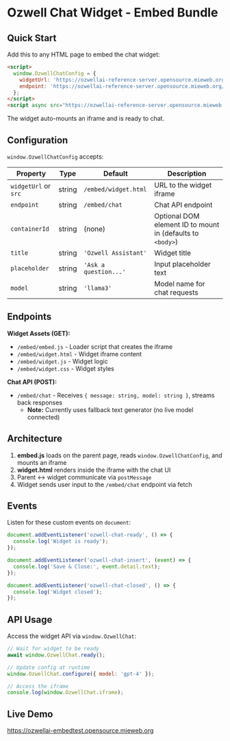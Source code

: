 # Ozwell Chat Widget - Embed Bundle

## Quick Start

Add this to any HTML page to embed the chat widget:

```html
<script>
  window.OzwellChatConfig = {
    widgetUrl: 'https://ozwellai-reference-server.opensource.mieweb.org/embed/widget.html',
    endpoint: 'https://ozwellai-reference-server.opensource.mieweb.org/embed/chat'
  };
</script>
<script async src="https://ozwellai-reference-server.opensource.mieweb.org/embed/embed.js"></script>
```

The widget auto-mounts an iframe and is ready to chat.

## Configuration

`window.OzwellChatConfig` accepts:

| Property | Type | Default | Description |
|----------|------|---------|-------------|
| `widgetUrl` or `src` | string | `/embed/widget.html` | URL to the widget iframe |
| `endpoint` | string | `/embed/chat` | Chat API endpoint |
| `containerId` | string | (none) | Optional DOM element ID to mount in (defaults to `<body>`) |
| `title` | string | `'Ozwell Assistant'` | Widget title |
| `placeholder` | string | `'Ask a question...'` | Input placeholder text |
| `model` | string | `'llama3'` | Model name for chat requests |

## Endpoints

**Widget Assets (GET):**
- `/embed/embed.js` - Loader script that creates the iframe
- `/embed/widget.html` - Widget iframe content
- `/embed/widget.js` - Widget logic
- `/embed/widget.css` - Widget styles

**Chat API (POST):**
- `/embed/chat` - Receives `{ message: string, model: string }`, streams back responses
  - **Note:** Currently uses fallback text generator (no live model connected)

## Architecture

1. **embed.js** loads on the parent page, reads `window.OzwellChatConfig`, and mounts an iframe
2. **widget.html** renders inside the iframe with the chat UI
3. Parent ↔ widget communicate via `postMessage`
4. Widget sends user input to the `/embed/chat` endpoint via fetch

## Events

Listen for these custom events on `document`:

```javascript
document.addEventListener('ozwell-chat-ready', () => {
  console.log('Widget is ready');
});

document.addEventListener('ozwell-chat-insert', (event) => {
  console.log('Save & Close:', event.detail.text);
});

document.addEventListener('ozwell-chat-closed', () => {
  console.log('Widget closed');
});
```

## API Usage

Access the widget API via `window.OzwellChat`:

```javascript
// Wait for widget to be ready
await window.OzwellChat.ready();

// Update config at runtime
window.OzwellChat.configure({ model: 'gpt-4' });

// Access the iframe
console.log(window.OzwellChat.iframe);
```

## Live Demo

https://ozwellai-embedtest.opensource.mieweb.org
